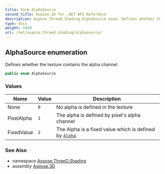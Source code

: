 ```yaml
---
title: Enum AlphaSource
second_title: Aspose.3D for .NET API Reference
description: Aspose.ThreeD.Shading.AlphaSource enum. Defines whether the texture contains the alpha channel
type: docs
weight: 2420
url: /net/aspose.threed.shading/alphasource/
---
```

## AlphaSource enumeration

Defines whether the texture contains the alpha channel.

```csharp
public enum AlphaSource
```

### Values

| Name | Value | Description |
| --- | --- | --- |
| None | `0` | No alpha is defined in the texture |
| PixelAlpha | `1` | The alpha is defined by pixel's alpha channel |
| FixedValue | `2` | The Alpha is a fixed value which is defined by [`Alpha`](../texturebase/alpha/) |

### See Also

* namespace [Aspose.ThreeD.Shading](../../aspose.threed.shading/)
* assembly [Aspose.3D](../../)


